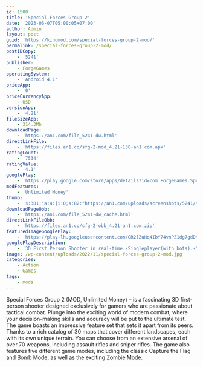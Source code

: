 ```yaml
---
id: 1500
title: 'Special Forces Group 2'
date: '2023-06-07T05:00:05+07:00'
author: Admin
layout: post
guid: 'https://kindmod.com/special-forces-group-2-mod/'
permalink: /special-forces-group-2-mod/
postIDCopy:
    - '5241'
publisher:
    - ForgeGames
operatingSystem:
    - 'Android 4.1'
priceApp:
    - '0'
priceCurrencyApp:
    - USD
versionApp:
    - '4.21'
fileSizeApp:
    - 314.3Mb
downloadPage:
    - 'https://an1.com/file_5241-dw.html'
directLinkFile:
    - 'https://files.an1.co/sfg-2-mod_4.21-138-an1.com.apk'
ratingCount:
    - '7534'
ratingValue:
    - '4.1'
googlePlay:
    - 'https://play.google.com/store/apps/details?id=com.ForgeGames.SpecialForcesGroup2'
modFeatures:
    - 'Unlimited Money'
thumb:
    - 's:381:"a:4:{i:0;s:82:"https://an1.com/uploads/screenshots/5241/thumbs/special-forces-group-2-355034.webp";i:1;s:82:"https://an1.com/uploads/screenshots/5241/thumbs/special-forces-group-2-891200.webp";i:2;s:81:"https://an1.com/uploads/screenshots/5241/thumbs/special-forces-group-2-22975.webp";i:3;s:82:"https://an1.com/uploads/screenshots/5241/thumbs/special-forces-group-2-887920.webp";}";'
downloadPageObb:
    - 'https://an1.com/file_5241-dw_cache.html'
directLinkFileObb:
    - 'https://files.an1.co/sfg-2-obb_4.21-an1.com.zip'
featuredImageGooglePlay:
    - 'https://play-lh.googleusercontent.com/GR2lZuHq4IbY74vnPZ1dg7gdDYwYrpmJDFayNImeHaBDYx4XDLlEN_lcbPM8BAxlTKU'
googlePlayDescription:
    - '3D First Person Shooter in real-time.-Singleplayer(with bots).-Multiplayer Online and Wifi router.'
image: /wp-content/uploads/2022/11/special-forces-group-2-mod.jpg
categories:
    - Action
    - Games
tags:
    - mods
---
```


Special Forces Group 2 (MOD, Unlimited Money) – is a fascinating 3D first-person shooter designed exclusively for gamers who are passionate about tactical combat. Plunge into the exciting world of modern combat, where your decision-making skills and accuracy will be put to the ultimate test. The game boasts an impressive feature set that sets it apart from its peers. Thanks to a rich catalog of 30 maps that cover different landscapes, each with its own unique terrain. You can choose from an extensive arsenal of over 70 weapons, including assault rifles and sniper rifles. The game also features five different game modes, including the classic Capture the Flag and Bomb Mode, as well as the exciting Zombie Mode.